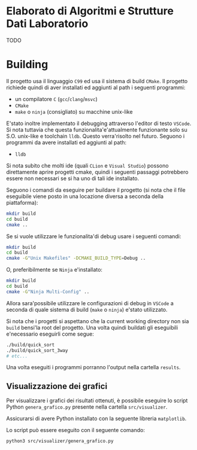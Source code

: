 # Elaborato di Algoritmi e Strutture Dati Laboratorio
TODO

# Building
Il progetto usa il linguaggio `C99` ed usa il sistema di build `CMake`. Il progetto richiede quindi di aver installati ed aggiunti al path i seguenti programmi:
- un compilatore `C` (`gcc`/`clang`/`msvc`)
- `CMake`
- `make` o `ninja` (consigliato) su macchine unix-like

E'stato inoltre implementato il debugging attraverso l'editor di testo `VSCode`. Si nota tuttavia che questa funzionalita'e'attualmente funzionante solo su S.O. unix-like e toolchain `lldb`. Questo verra'risolto nel futuro.
Seguono i programmi da avere installati ed aggiunti al path:
- `lldb`

Si nota subito che molti ide (quali `CLion` e `Visual Studio`) possono direttamente aprire progetti cmake, quindi i seguenti passaggi potrebbero essere non necessari se si ha uno di tali ide installato.

Seguono i comandi da eseguire per buildare il progetto (si nota che il file eseguibile viene posto in una locazione diversa a seconda della piattaforma):
```sh
mkdir build
cd build
cmake ..
```

Se si vuole utilizzare le funzionalita'di debug usare i seguenti comandi:
```sh
mkdir build
cd build
cmake -G"Unix Makefiles" -DCMAKE_BUILD_TYPE=Debug ..
```
O, preferibilmente se `Ninja` e'installato:
```sh
mkdir build
cd build
cmake -G"Ninja Multi-Config" ..
```
Allora sara'possibile utilizzare le configurazioni di debug in `VSCode` a seconda di quale sistema di build (`make` o `ninja`) e'stato utilizzato.

Si nota che i progetti si aspettano che la current working directory non sia `build` bensi'la root del progetto. Una volta quindi buildati gli eseguibili e'necessario eseguirli come segue:
```sh
./build/quick_sort
./build/quick_sort_3way
# etc...
```

Una volta eseguiti i programmi porranno l'output nella cartella `results`.

## Visualizzazione dei grafici

Per visualizzare i grafici dei risultati ottenuti, è possibile eseguire lo script Python `genera_grafico.py` presente nella cartella `src/visualizer`.

Assicurarsi di avere Python installato con la seguente libreria `matplotlib`.

Lo script può essere eseguito con il seguente comando:

```sh
python3 src/visualizer/genera_grafico.py
```

